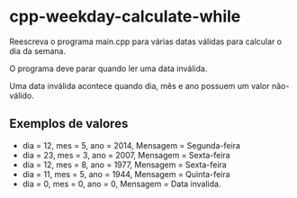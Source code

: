 # cpp-weekday-calculate-while

Reescreva o programa main.cpp para várias datas válidas para calcular o dia da semana.

O programa deve parar quando ler uma data inválida. 

Uma data inválida acontece quando dia, mês e ano possuem um valor não-válido.

## Exemplos de valores

* dia = 12, mes = 5, ano = 2014, Mensagem = Segunda-feira
* dia = 23, mes = 3, ano = 2007, Mensagem = Sexta-feira
* dia = 12, mes = 8, ano = 1977, Mensagem = Sexta-feira
* dia = 11, mes = 5, ano = 1944, Mensagem = Quinta-feira
* dia = 0, mes = 0, ano = 0, Mensagem = Data invalida.
